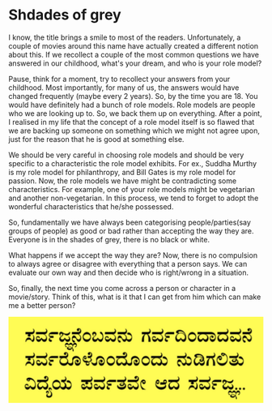 # Shdades of grey
I know, the title brings a smile to most of the readers. Unfortunately, a couple of movies around this name have actually created a different notion about this. If we recollect a couple of the most common questions we have answered in our childhood, what's your dream, and who is your role model?

Pause, think for a moment, try to recollect your answers from your childhood. Most importantly, for many of us, the answers would have changed frequently (maybe every 2 years). So, by the time you are 18. You would have definitely had a bunch of role models. Role models are people who we are looking up to. So, we back them up on everything. After a point, I realised in my life that the concept of a role model itself is so flawed that we are backing up someone on something which we might not agree upon, just for the reason that he is good at something else.

We should be very careful in choosing role models and should be very specific to a characteristic the role model exhibits. For ex., Suddha Murthy is my role model for philanthropy, and Bill Gates is my role model for passion. Now, the role models we have might be contradicting some characteristics. For example, one of your role models might be vegetarian and another non-vegetarian. In this process, we tend to forget to adopt the wonderful characteristics that he/she possessed. 

So, fundamentally we have always been categorising people/parties(say groups of people) as good or bad rather than accepting the way they are. Everyone is in the shades of grey, there is no black or white.

What happens if we accept the way they are?
Now, there is no compulsion to always agree or disagree with everything that a person says. We can evaluate our own way and then decide who is right/wrong in a situation.

So, finally, the next time you come across a person or character in a movie/story. Think of this, what is it that I can get from him which can make me a better person?

![A Quote](https://github.com/shreeharinw/blog-posts/blob/main/sarvaj.jpg?raw=true)
